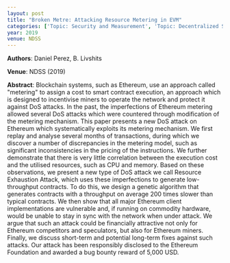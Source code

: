 ```yaml
---
layout: post
title: "Broken Metre: Attacking Resource Metering in EVM"
categories: ['Topic: Security and Measurement', 'Topic: Decentralized Systems', '2019', 'Venue: NDSS']
year: 2019
venue: NDSS
---
```

**Authors**: Daniel Perez, B. Livshits

**Venue**: NDSS (2019)

**Abstract**: Blockchain systems, such as Ethereum, use an approach called "metering" to assign a cost to smart contract execution, an approach which is designed to incentivise miners to operate the network and protect it against DoS attacks. In the past, the imperfections of Ethereum metering allowed several DoS attacks which were countered through modification of the metering mechanism. 
This paper presents a new DoS attack on Ethereum which systematically exploits its metering mechanism. We first replay and analyse several months of transactions, during which we discover a number of discrepancies in the metering model, such as significant inconsistencies in the pricing of the instructions. We further demonstrate that there is very little correlation between the execution cost and the utilised resources, such as CPU and memory. Based on these observations, we present a new type of DoS attack we call Resource Exhaustion Attack, which uses these imperfections to generate low-throughput contracts. To do this, we design a genetic algorithm that generates contracts with a throughput on average 200 times slower than typical contracts. We then show that all major Ethereum client implementations are vulnerable and, if running on commodity hardware, would be unable to stay in sync with the network when under attack. We argue that such an attack could be financially attractive not only for Ethereum competitors and speculators, but also for Ethereum miners. Finally, we discuss short-term and potential long-term fixes against such attacks. Our attack has been responsibly disclosed to the Ethereum Foundation and awarded a bug bounty reward of 5,000 USD.
